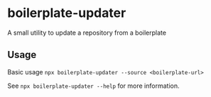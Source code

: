 # boilerplate-updater

A small utility to update a repository from a boilerplate

## Usage

Basic usage
`npx boilerplate-updater --source <boilerplate-url>`

See `npx boilerplate-updater --help` for more information.
